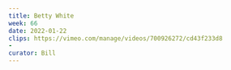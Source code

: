 ```yaml
---
title: Betty White
week: 66
date: 2022-01-22
clips: https://vimeo.com/manage/videos/700926272/cd43f233d8
- 
curator: Bill
---
```

